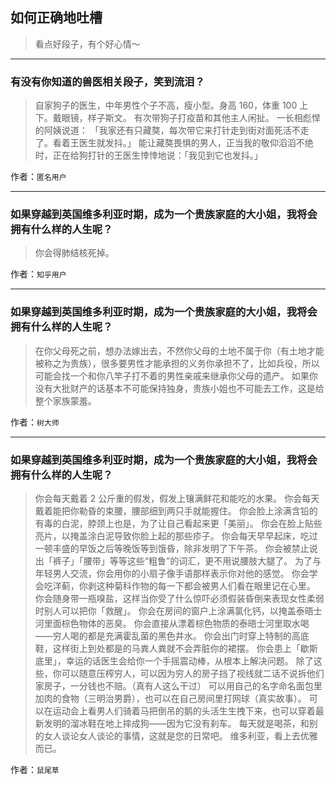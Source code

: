 ## 如何正确地吐槽

> 看点好段子，有个好心情～


 
---

### 有没有你知道的兽医相关段子，笑到流泪？

> 自家狗子的医生，中年男性个子不高，瘦小型。身高 160，体重 100 上下。戴眼镜，样子斯文。
> 有次带狗子打疫苗和其他主人闲扯。
> 一长相彪悍的阿姨说道：
> 「我家还有只藏獒，每次带它来打针走到街对面死活不走了。看着王医生就发抖。」
> 能让藏獒畏惧的男人，正当我的敬仰滔滔不绝时，正在给狗打针的王医生悻悻地说：「我见到它也发抖。」


作者：`匿名用户`

---

### 如果穿越到英国维多利亚时期，成为一个贵族家庭的大小姐，我将会拥有什么样的人生呢？

> 你会得肺结核死掉。


作者：`知乎用户`

---

### 如果穿越到英国维多利亚时期，成为一个贵族家庭的大小姐，我将会拥有什么样的人生呢？

> 在你父母死之前，想办法嫁出去，不然你父母的土地不属于你（有土地才能被称之为贵族），很多要男性才能承担的义务你承担不了，比如兵役，所以可能会找一个和你八竿子打不着的男性亲戚来继承你父母的遗产。
> 如果你没有大批财产的话基本不可能保持独身，贵族小姐也不可能去工作，这是给整个家族蒙羞。


作者：`树大师`

---

### 如果穿越到英国维多利亚时期，成为一个贵族家庭的大小姐，我将会拥有什么样的人生呢？

> 你会每天戴着 2 公斤重的假发，假发上镶满鲜花和能吃的水果。
> 你会每天戴着能把你勒昏的束腰，腰部细到两只手就能握住。
> 你会脸上涂满含铅的有毒的白泥，脖颈上也是，为了让自己看起来更「美丽」。
> 你会在脸上贴些亮片，以掩盖涂白泥导致你脸上起的那些疹子。
> 你会每天早早起床，吃过一顿丰盛的早饭之后等晚饭等到饿昏，除非发明了下午茶。
> 你会被禁止说出「裤子」「腰带」等等这些“粗鲁”的词汇，更不用说腰肢大腿了。
> 为了与年轻男人交流，你会用你的小扇子像手语那样表示你对他的感觉。
> 你会学会吃洋蓟，你剥这种菊科作物的每一下都会被男人们看在眼里记在心里。
> 你会随身带一瓶嗅盐，这样当你受了什么惊吓必须假装昏倒来表现女性柔弱时别人可以把你「救醒」。
> 你会在房间的窗户上涂满氯化钙，以掩盖泰晤士河里面棕色物体的恶臭。
> 你会直接从漂着棕色物质的泰晤士河里取水喝——穷人喝的都是充满霍乱菌的黑色井水。
> 你会出门时穿上特制的高底鞋，这样街上到处都是的马粪人粪就不会弄脏你的裙摆。
> 你会患上「歇斯底里」，幸运的话医生会给你一个手摇震动棒，从根本上解决问题。
> 除了这些，你可以随意压榨穷人，可以因为穷人的房子挡了视线就二话不说拆他们家房子，一分钱也不赔。（真有人这么干过）
> 可以用自己的名字命名面包里加肉的食物（三明治男爵），也可以在自己房间里打网球（真实故事）。
> 可以在运动会上看男人们骑着马把倒吊的鹅的头活生生拽下来，也可以穿着最新发明的溜冰鞋在地上摔成狗——因为它没有刹车。
> 每天就是喝茶，和别的女人谈论女人谈论的事情，这就是您的日常吧。
> 维多利亚，看上去优雅而已。


作者：`鼠尾草`